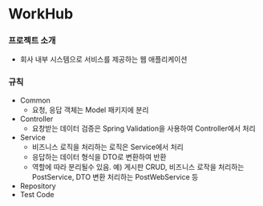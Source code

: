 # WorkHub

### 프로젝트 소개
- 회사 내부 시스템으로 서비스를 제공하는 웹 애플리케이션

### 규칙
- Common
  - 요청, 응답 객체는 Model 패키지에 분리
- Controller
  - 요창받는 데이터 검증은 Spring Validation을 사용하여 Controller에서 처리
- Service
  - 비즈니스 로직을 처리하는 로직은 Service에서 처리
  - 응답하는 데이터 형식을 DTO로 변환하여 반환
  - 역할에 따라 분리될수 있음. 예) 게시판 CRUD, 비즈니스 로작을 처리하는 PostService, DTO 변환 처리하는 PostWebService 등 
- Repository
- Test Code